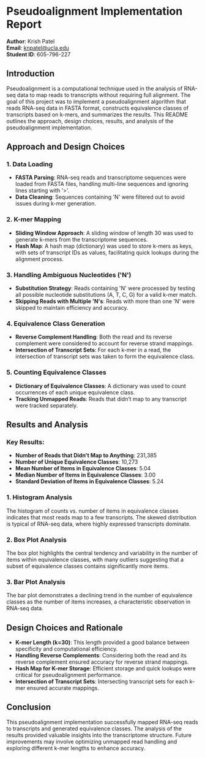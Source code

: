 # Pseudoalignment Implementation Report

**Author**: Krish Patel  
**Email**: knpatel@ucla.edu  
**Student ID**: 605-796-227

## Introduction
Pseudoalignment is a computational technique used in the analysis of RNA-seq data to map reads to transcripts without requiring full alignment. The goal of this project was to implement a pseudoalignment algorithm that reads RNA-seq data in FASTA format, constructs equivalence classes of transcripts based on k-mers, and summarizes the results. This README outlines the approach, design choices, results, and analysis of the pseudoalignment implementation.

## Approach and Design Choices

### 1. Data Loading
- **FASTA Parsing**: RNA-seq reads and transcriptome sequences were loaded from FASTA files, handling multi-line sequences and ignoring lines starting with '>'.
- **Data Cleaning**: Sequences containing 'N' were filtered out to avoid issues during k-mer generation.

### 2. K-mer Mapping
- **Sliding Window Approach**: A sliding window of length 30 was used to generate k-mers from the transcriptome sequences.
- **Hash Map**: A hash map (dictionary) was used to store k-mers as keys, with sets of transcript IDs as values, facilitating quick lookups during the alignment process.

### 3. Handling Ambiguous Nucleotides ('N')
- **Substitution Strategy**: Reads containing 'N' were processed by testing all possible nucleotide substitutions (A, T, C, G) for a valid k-mer match.
- **Skipping Reads with Multiple 'N's**: Reads with more than one 'N' were skipped to maintain efficiency and accuracy.

### 4. Equivalence Class Generation
- **Reverse Complement Handling**: Both the read and its reverse complement were considered to account for reverse strand mappings.
- **Intersection of Transcript Sets**: For each k-mer in a read, the intersection of transcript sets was taken to form the equivalence class.

### 5. Counting Equivalence Classes
- **Dictionary of Equivalence Classes**: A dictionary was used to count occurrences of each unique equivalence class.
- **Tracking Unmapped Reads**: Reads that didn’t map to any transcript were tracked separately.

## Results and Analysis

### Key Results:
- **Number of Reads that Didn’t Map to Anything**: 231,385
- **Number of Unique Equivalence Classes**: 10,273
- **Mean Number of Items in Equivalence Classes**: 5.04
- **Median Number of Items in Equivalence Classes**: 3.00
- **Standard Deviation of Items in Equivalence Classes**: 5.24

### 1. Histogram Analysis
The histogram of counts vs. number of items in equivalence classes indicates that most reads map to a few transcripts. The skewed distribution is typical of RNA-seq data, where highly expressed transcripts dominate.

### 2. Box Plot Analysis
The box plot highlights the central tendency and variability in the number of items within equivalence classes, with many outliers suggesting that a subset of equivalence classes contains significantly more items.

### 3. Bar Plot Analysis
The bar plot demonstrates a declining trend in the number of equivalence classes as the number of items increases, a characteristic observation in RNA-seq data.

## Design Choices and Rationale
- **K-mer Length (k=30)**: This length provided a good balance between specificity and computational efficiency.
- **Handling Reverse Complements**: Considering both the read and its reverse complement ensured accuracy for reverse strand mappings.
- **Hash Map for K-mer Storage**: Efficient storage and quick lookups were critical for pseudoalignment performance.
- **Intersection of Transcript Sets**: Intersecting transcript sets for each k-mer ensured accurate mappings.

## Conclusion
This pseudoalignment implementation successfully mapped RNA-seq reads to transcripts and generated equivalence classes. The analysis of the results provided valuable insights into the transcriptome structure. Future improvements may involve optimizing unmapped read handling and exploring different k-mer lengths to enhance accuracy.

